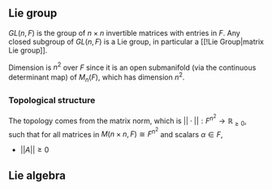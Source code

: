 ## Lie group
$GL(n,F)$ is the group of $n \times n$ invertible matrices with entries in $F$. Any closed subgroup of $GL(n,F)$ is a Lie group, in particular a [[!Lie Group|matrix Lie group]].

Dimension is $n^2$ over $F$ since it is an open submanifold (via the continuous determinant map) of $M_n(F)$, which has dimension $n^2$.

### Topological structure
The topology comes from the matrix norm, which is $||\cdot||: F^{n^2} \to \mathbb{R}_{\geq 0}$, such that for all matrices in $M(n\times n,F)\cong F^{n^2}$ and scalars $\alpha \in F$,
- $||A||\geq 0$

## Lie algebra